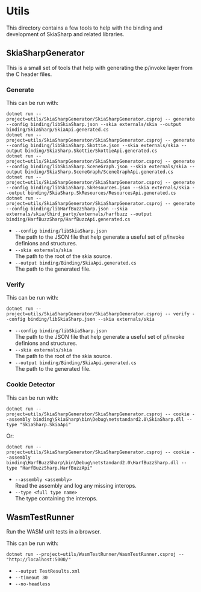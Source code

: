 # Utils

This directory contains a few tools to help with the binding and development of SkiaSharp and related libraries.

## SkiaSharpGenerator

This is a small set of tools that help with generating the p/invoke layer from the C header files.

### Generate

This can be run with:

```pwsh
dotnet run --project=utils/SkiaSharpGenerator/SkiaSharpGenerator.csproj -- generate --config binding/libSkiaSharp.json --skia externals/skia --output binding/SkiaSharp/SkiaApi.generated.cs
dotnet run --project=utils/SkiaSharpGenerator/SkiaSharpGenerator.csproj -- generate --config binding/libSkiaSharp.Skottie.json --skia externals/skia --output binding/SkiaSharp.Skottie/SkottieApi.generated.cs
dotnet run --project=utils/SkiaSharpGenerator/SkiaSharpGenerator.csproj -- generate --config binding/libSkiaSharp.SceneGraph.json --skia externals/skia --output binding/SkiaSharp.SceneGraph/SceneGraphApi.generated.cs
dotnet run --project=utils/SkiaSharpGenerator/SkiaSharpGenerator.csproj -- generate --config binding/libSkiaSharp.SkResources.json --skia externals/skia --output binding/SkiaSharp.SkResources/ResourcesApi.generated.cs
dotnet run --project=utils/SkiaSharpGenerator/SkiaSharpGenerator.csproj -- generate --config binding/libHarfBuzzSharp.json --skia externals/skia/third_party/externals/harfbuzz --output binding/HarfBuzzSharp/HarfBuzzApi.generated.cs
```

* `--config binding/libSkiaSharp.json`  
  The path to the JSON file that help generate a useful set of p/invoke definions and structures.
* `--skia externals/skia`  
  The path to the root of the skia source.
* `--output binding/Binding/SkiaApi.generated.cs`  
  The path to the generated file.

### Verify

This can be run with:

```pwsh
dotnet run --project=utils/SkiaSharpGenerator/SkiaSharpGenerator.csproj -- verify --config binding/libSkiaSharp.json --skia externals/skia
```

* `--config binding/libSkiaSharp.json`  
  The path to the JSON file that help generate a useful set of p/invoke definions and structures.
* `--skia externals/skia`  
  The path to the root of the skia source.
* `--output binding/Binding/SkiaApi.generated.cs`  
  The path to the generated file.

### Cookie Detector

This can be run with:

```pwsh
dotnet run --project=utils/SkiaSharpGenerator/SkiaSharpGenerator.csproj -- cookie --assembly binding\SkiaSharp\bin\Debug\netstandard2.0\SkiaSharp.dll --type "SkiaSharp.SkiaApi"
```

Or:

```pwsh
dotnet run --project=utils/SkiaSharpGenerator/SkiaSharpGenerator.csproj -- cookie --assembly binding\HarfBuzzSharp\bin\Debug\netstandard2.0\HarfBuzzSharp.dll --type "HarfBuzzSharp.HarfBuzzApi"
```


* `--assembly <assembly>`  
  Read the assembly and log any missing interops.
* `--type <full type name>`  
  The type containing the interops.

## WasmTestRunner

Run the WASM unit tests in a browser.

This can be run with:

```pwsh
dotnet run --project=utils/WasmTestRunner/WasmTestRunner.csproj -- "http://localhost:5000/"
```

* `--output TestResults.xml`  
* `--timeout 30`  
* `--no-headless`  
